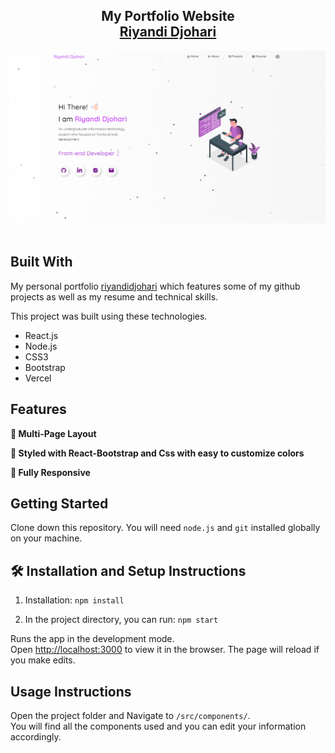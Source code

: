 <h2 align="center">
  My Portfolio Website<br/>
  <a href="https://riyandidjohari.vercel.app/" target="_blank">Riyandi Djohari</a>
</h2>
<div align="center">
  <img alt="Demo" src="./Images/readme-img1.png" />
</div>

<br/>

## Built With

My personal portfolio <a href="https://riyandidjohari.vercel.app/" target="_blank">riyandidjohari</a> which features some of my github projects as well as my resume and technical skills.<br/>

This project was built using these technologies.

- React.js
- Node.js
- CSS3
- Bootstrap
- Vercel

## Features

**📖 Multi-Page Layout**

**🎨 Styled with React-Bootstrap and Css with easy to customize colors**

**📱 Fully Responsive**

## Getting Started

Clone down this repository. You will need `node.js` and `git` installed globally on your machine.

## 🛠 Installation and Setup Instructions

1. Installation: `npm install`

2. In the project directory, you can run: `npm start`

Runs the app in the development mode.\
Open [http://localhost:3000](http://localhost:3000) to view it in the browser.
The page will reload if you make edits.

## Usage Instructions

Open the project folder and Navigate to `/src/components/`. <br/>
You will find all the components used and you can edit your information accordingly.

